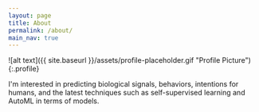 ```yaml
---
layout: page
title: About
permalink: /about/
main_nav: true
---
```


![alt text]({{ site.baseurl }}/assets/profile-placeholder.gif "Profile Picture"){:.profile}

 I'm interested in predicting biological signals, behaviors, intentions for humans, 
and the latest techniques such as self-supervised learning and AutoML in terms of models.

